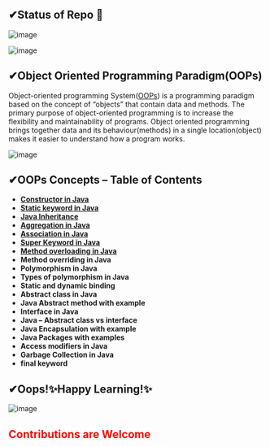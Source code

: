 ## ✔Status of Repo 👀
<!--[image](https://user-images.githubusercontent.com/67740644/141652543-0dba4e83-c289-4806-a7a4-44466df47c64.png)-->
![image](https://user-images.githubusercontent.com/67740644/141665511-8e0901eb-9184-43f7-94f6-3b9a05a549cb.png)

![image](https://user-images.githubusercontent.com/67740644/141665333-50841bcc-a09b-43a0-95f5-648378bd9e2e.png)

## ✔Object Oriented Programming Paradigm(OOPs)
Object-oriented programming System([OOPs](https://beginnersbook.com/2013/04/oops-concepts/)) is a programming paradigm based on the concept of “objects” that contain data and methods. The primary purpose of object-oriented programming is to increase the flexibility and maintainability of programs. Object oriented programming brings together data and its behaviour(methods) in a single location(object) makes it easier to understand how a program works.

![image](https://user-images.githubusercontent.com/67740644/141665424-cd093d3f-00fe-40ae-b56b-9d047c0b5d60.png)

## ✔OOPs Concepts – Table of Contents

- [**Constructor in Java**](https://github.com/KanakamSasikalyan/Java-OOPs/tree/main/Constructors)
- [**Static keyword in Java**](https://github.com/KanakamSasikalyan/Java-OOPs/tree/main/Static-keyword)
- [**Java Inheritance**](https://github.com/KanakamSasikalyan/Java-OOPs/tree/main/Inheritance)
- [**Aggregation in Java**](https://github.com/KanakamSasikalyan/Java-OOPs/tree/main/Aggregation)
- [**Association in Java**](https://github.com/KanakamSasikalyan/Java-OOPs/tree/main/Association)
- [**Super Keyword in Java**](https://github.com/KanakamSasikalyan/Java-OOPs/tree/main/Super-keyword)
- [**Method overloading in Java**](https://github.com/KanakamSasikalyan/Java-OOPs/tree/main/Method-Overloading)
- **Method overriding in Java**
- **Polymorphism in Java**
- **Types of polymorphism in Java**
- **Static and dynamic binding**
- **Abstract class in Java**
- **Java Abstract method with example**
- **Interface in Java**
- **Java – Abstract class vs interface**
- **Java Encapsulation with example**
- **Java Packages with examples**
- **Access modifiers in Java**
- **Garbage Collection in Java**
- **final keyword**

## ✔Oops!✨Happy Learning!✨
![image](https://user-images.githubusercontent.com/67740644/141652359-e7da357c-2ca1-4c42-8f0c-7aa35ba57a20.png)

## <p style="color:red">Contributions are Welcome</p>
